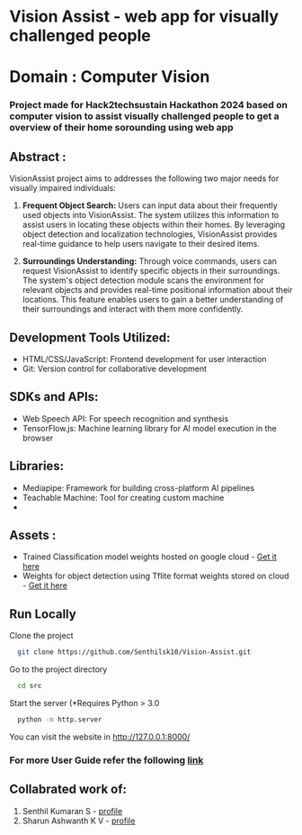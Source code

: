 # Vision Assist - web app for visually challenged people

# Domain : Computer Vision

### Project made for Hack2techsustain Hackathon 2024 based on computer vision to assist visually challenged people to get a overview of their home sorounding using web app

## Abstract : 
VisionAssist project aims to addresses the following two major needs for visually impaired individuals:

1. **Frequent Object Search:** Users can input data about their frequently used objects into VisionAssist. The system utilizes this information to assist users in locating these objects within their homes. By leveraging object detection and localization technologies, VisionAssist provides real-time guidance to help users navigate to their desired items.

2. **Surroundings Understanding:** Through voice commands, users can request VisionAssist to identify specific objects in their surroundings. The system's object detection module scans the environment for relevant objects and provides real-time positional information about their locations. This feature enables users to gain a better understanding of their surroundings and interact with them more confidently.

## Development Tools Utilized:
- HTML/CSS/JavaScript: Frontend development for user interaction
- Git: Version control for collaborative development

## SDKs and APIs:
- Web Speech API: For speech recognition and synthesis
- TensorFlow.js: Machine learning library for AI model execution in the browser

## Libraries:

- Mediapipe: Framework for building cross-platform AI pipelines
- Teachable Machine: Tool for creating custom machine
-
## Assets : 
- Trained Classification model weights hosted on google cloud - [Get it here](https://teachablemachine.withgoogle.com/models/c6Gv0UQsF/)
- Weights for object detection using Tflite format weights stored on cloud - [Get it here](https://storage.googleapis.com/mediapipe-models/object_detector/efficientdet_lite0/float16/1/efficientdet_lite0.tflite)


## Run Locally

Clone the project

```bash
  git clone https://github.com/Senthilsk10/Vision-Assist.git
```

Go to the project directory

```bash
  cd src
```

Start the server
(*Requires Python > 3.0

```bash
  python -m http.server
```

You can visit the website in http://127.0.0.1:8000/


### For more User Guide refer the following [link](https://docs.google.com/document/d/19ZjSXKzkM2zxilgtFTOCV8nwzfbrik4Z9lWW0cycq40/edit?usp=sharing)

## Collabrated work of:
1. Senthil Kumaran S - [profile](https://github.com/Senthilsk10/)
2. Sharun Ashwanth K V - [profile](https://github.com/sharunashwanth/)
